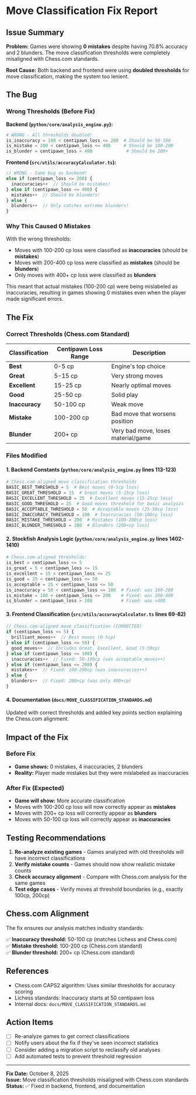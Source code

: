# Move Classification Fix Report

## Issue Summary

**Problem:** Games were showing **0 mistakes** despite having 70.8% accuracy and 2 blunders. The move classification thresholds were completely misaligned with Chess.com standards.

**Root Cause:** Both backend and frontend were using **doubled thresholds** for move classification, making the system too lenient.

## The Bug

### Wrong Thresholds (Before Fix)

**Backend (`python/core/analysis_engine.py`):**
```python
# WRONG - All thresholds doubled!
is_inaccuracy = 100 < centipawn_loss <= 200  # Should be 50-100
is_mistake = 200 < centipawn_loss <= 400     # Should be 100-200
is_blunder = centipawn_loss > 400             # Should be 200+
```

**Frontend (`src/utils/accuracyCalculator.ts`):**
```typescript
// WRONG - Same bug as backend!
else if (centipawn_loss <= 200) {
  inaccuracies++  // Should be mistakes!
} else if (centipawn_loss <= 400) {
  mistakes++  // Should be blunders!
} else {
  blunders++  // Only catches extreme blunders!
}
```

### Why This Caused 0 Mistakes

With the wrong thresholds:
- Moves with 100-200 cp loss were classified as **inaccuracies** (should be **mistakes**)
- Moves with 200-400 cp loss were classified as **mistakes** (should be **blunders**)
- Only moves with 400+ cp loss were classified as **blunders**

This meant that actual mistakes (100-200 cp) were being mislabeled as inaccuracies, resulting in games showing 0 mistakes even when the player made significant errors.

## The Fix

### Correct Thresholds (Chess.com Standard)

| Classification | Centipawn Loss Range | Description |
|---------------|---------------------|-------------|
| **Best** | 0-5 cp | Engine's top choice |
| **Great** | 5-15 cp | Very strong moves |
| **Excellent** | 15-25 cp | Nearly optimal moves |
| **Good** | 25-50 cp | Solid play |
| **Inaccuracy** | 50-100 cp | Weak move |
| **Mistake** | 100-200 cp | Bad move that worsens position |
| **Blunder** | 200+ cp | Very bad move, loses material/game |

### Files Modified

#### 1. Backend Constants (`python/core/analysis_engine.py` lines 113-123)

```python
# Chess.com-aligned move classification thresholds
BASIC_BEST_THRESHOLD = 5  # Best moves (0-5cp loss)
BASIC_GREAT_THRESHOLD = 15  # Great moves (5-15cp loss)
BASIC_EXCELLENT_THRESHOLD = 25  # Excellent moves (15-25cp loss)
BASIC_GOOD_THRESHOLD = 25  # Good moves threshold for basic analysis
BASIC_ACCEPTABLE_THRESHOLD = 50  # Acceptable moves (25-50cp loss)
BASIC_INACCURACY_THRESHOLD = 100  # Inaccuracies (50-100cp loss)
BASIC_MISTAKE_THRESHOLD = 200  # Mistakes (100-200cp loss)
BASIC_BLUNDER_THRESHOLD = 200  # Blunders (200+cp loss)
```

#### 2. Stockfish Analysis Logic (`python/core/analysis_engine.py` lines 1402-1410)

```python
# Chess.com-aligned thresholds:
is_best = centipawn_loss <= 5
is_great = 5 < centipawn_loss <= 15
is_excellent = 15 < centipawn_loss <= 25
is_good = 25 < centipawn_loss <= 50
is_acceptable = 25 < centipawn_loss <= 50
is_inaccuracy = 50 < centipawn_loss <= 100  # Fixed: was 100-200
is_mistake = 100 < centipawn_loss <= 200    # Fixed: was 200-400
is_blunder = centipawn_loss > 200           # Fixed: was >400
```

#### 3. Frontend Classification (`src/utils/accuracyCalculator.ts` lines 69-82)

```typescript
// Chess.com-aligned move classification (CORRECTED)
if (centipawn_loss <= 5) {
  brilliant_moves++  // Best moves (0-5cp)
} else if (centipawn_loss <= 50) {
  good_moves++  // Includes Great, Excellent, Good (5-50cp)
} else if (centipawn_loss <= 100) {
  inaccuracies++  // Fixed: 50-100cp (was acceptable_moves++)
} else if (centipawn_loss <= 200) {
  mistakes++  // Fixed: 100-200cp (was inaccuracies++)
} else {
  blunders++  // Fixed: 200+cp (was only 400+cp)
}
```

#### 4. Documentation (`docs/MOVE_CLASSIFICATION_STANDARDS.md`)

Updated with correct thresholds and added key points section explaining the Chess.com alignment.

## Impact of the Fix

### Before Fix
- **Game shows:** 0 mistakes, 4 inaccuracies, 2 blunders
- **Reality:** Player made mistakes but they were mislabeled as inaccuracies

### After Fix (Expected)
- **Game will show:** More accurate classification
- Moves with 100-200 cp loss will now correctly appear as **mistakes**
- Moves with 200+ cp loss will correctly appear as **blunders**
- Moves with 50-100 cp loss will correctly appear as **inaccuracies**

## Testing Recommendations

1. **Re-analyze existing games** - Games analyzed with old thresholds will have incorrect classifications
2. **Verify mistake counts** - Games should now show realistic mistake counts
3. **Check accuracy alignment** - Compare with Chess.com analysis for the same games
4. **Test edge cases** - Verify moves at threshold boundaries (e.g., exactly 100cp, 200cp)

## Chess.com Alignment

The fix ensures our analysis matches industry standards:

✅ **Inaccuracy threshold:** 50-100 cp (matches Lichess and Chess.com)  
✅ **Mistake threshold:** 100-200 cp (Chess.com standard)  
✅ **Blunder threshold:** 200+ cp (Chess.com standard)

## References

- Chess.com CAPS2 algorithm: Uses similar thresholds for accuracy scoring
- Lichess standards: Inaccuracy starts at 50 centipawn loss
- Internal docs: `docs/MOVE_CLASSIFICATION_STANDARDS.md`

## Action Items

- [ ] Re-analyze games to get correct classifications
- [ ] Notify users about the fix if they've seen incorrect statistics
- [ ] Consider adding a migration script to reclassify old analyses
- [ ] Add automated tests to prevent threshold regression

---

**Fix Date:** October 8, 2025  
**Issue:** Move classification thresholds misaligned with Chess.com standards  
**Status:** ✅ Fixed in backend, frontend, and documentation

